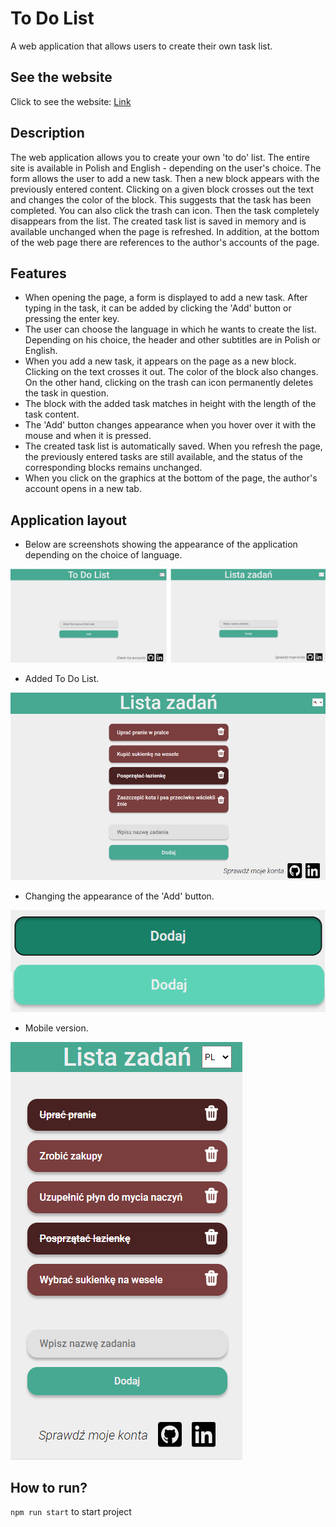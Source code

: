 # To Do List

A web application that allows users to create their own task list.

## See the website

Click to see the website:
[Link](https://weronikaczepiela.github.io/to-do-list/)


## Description

The web application allows you to create your own 'to do' list. The entire site is available in Polish and English - depending on the user's choice. The form allows the user to add a new task. Then a new block appears with the previously entered content. Clicking on a given block crosses out the text and changes the color of the block. This suggests that the task has been completed. You can also click the trash can icon. Then the task completely disappears from the list.
The created task list is saved in memory and is available unchanged when the page is refreshed.
In addition, at the bottom of the web page there are references to the author's accounts of the page.

## Features

* When opening the page, a form is displayed to add a new task. After typing in the task, it can be added by clicking the 'Add' button or pressing the enter key.
* The user can choose the language in which he wants to create the list. Depending on his choice, the header and other subtitles are in Polish or English.
* When you add a new task, it appears on the page as a new block. Clicking on the text crosses it out.  The color of the block also changes. On the other hand, clicking on the trash can icon permanently deletes the task in question.
* The block with the added task matches in height with the length of the task content.
* The 'Add' button changes appearance when you hover over it with the mouse and when it is pressed.
* The created task list is automatically saved. When you refresh the page, the previously entered tasks are still available, and the status of the corresponding blocks remains unchanged.
* When you click on the graphics at the bottom of the page, the author's account opens in a new tab.

## Application layout

* Below are screenshots showing the appearance of the application depending on the choice of language.

<img src="./images/start.png"/>

* Added To Do List.

<img src="./images/list.png"/>

* Changing the appearance of the 'Add' button.

<img src="./images/button.png"/>

* Mobile version. 

<img src="./images/mobile.png"/>

## How to run?

`npm run start` to start project 